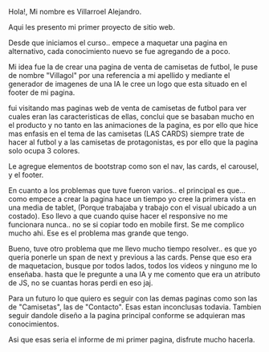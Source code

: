 Hola!, Mi nombre es Villarroel Alejandro.

Aqui les presento mi primer proyecto de sitio web.

Desde que iniciamos el curso.. empece a maquetar una pagina en alternativo, cada conocimiento nuevo se fue agregando de a poco.

Mi idea fue la de crear una pagina de venta de camisetas de futbol, le puse de nombre "Villagol" por una referencia a mi apellido y mediante el generador de imagenes de una IA le cree un logo que esta situado en el footer de mi pagina.

fui visitando mas paginas web de venta de camisetas de futbol para ver cuales eran las caracteristicas de ellas, conclui que se basaban mucho en el producto y no tanto en las animaciones de la pagina, es por ello que hice mas enfasis en el tema de las camisetas (LAS CARDS) siempre trate de hacer al futbol y a las camisetas de protagonistas, es por ello que la pagina solo ocupa 3 colores.

Le agregue elementos de bootstrap como son el nav, las cards, el carousel, y el footer. 


En cuanto a los problemas que tuve fueron varios..
el principal es que... como empece a crear la pagina hace un tiempo yo cree la primera vista en una media de tablet, (Porque trabajaba y trabajo con el visual ubicado a un costado). Eso llevo a que cuando quise hacer el responsive no me funcionara nunca.. 
no se si copiar todo en mobile first. Se me complico mucho ahi. Ese es el problema mas grande que tengo.


Bueno, tuve otro problema que me llevo mucho tiempo resolver.. es que yo queria ponerle un span de next y previous a las cards. Pense que eso era de maquetacion, busque por todos lados, todos los videos y ninguno me lo enseñaba.
hasta que le pregunte a una IA y me comento que era un atributo de JS, no se cuantas horas perdi en eso jaj.

Para un futuro lo que quiero es seguir con las demas paginas como son las de "Camisetas", las de "Contacto". Esas estan inconclusas todavia.
Tambien seguir dandole diseño a la pagina principal conforme se adquieran mas conocimientos.

Asi que esas seria el informe de mi primer pagina, disfrute mucho hacerla.
